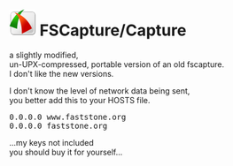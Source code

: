 <h1><img src="resources/icon.png"/> FSCapture/Capture</h1>
a slightly modified,<br/>
un-UPX-compressed, portable version of an old fscapture.<br/>
I don't like the new versions.<br/>

I don't know the level of network data being sent,<br/>
you better add this to your HOSTS file.

<pre>
0.0.0.0 www.faststone.org
0.0.0.0 faststone.org
</pre>

...my keys not included<br/>
you should buy it for yourself...